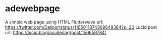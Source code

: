 # adewebpage
A simple web page using HTML
Flutterwave url: https://twitter.com/Dalipor/status/1165011874309648384?s=20
Lucid post url: https://lucid.blog/acubedng/post/1566597841

